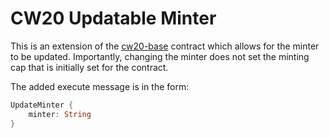 # CW20 Updatable Minter

This is an extension of the
[cw20-base](https://github.com/CosmWasm/cw-plus/tree/main/contracts/cw20-base)
contract which allows for the minter to be updated. Importantly,
changing the minter does not set the minting cap that is initially set
for the contract.

The added execute message is in the form:

```rust
UpdateMinter {
	minter: String
}
```
